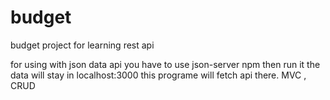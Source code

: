 # budget
budget project for learning rest api

for using with json data api you have to use json-server npm then run it the data will stay in localhost:3000 this programe will fetch api there.
MVC , CRUD

